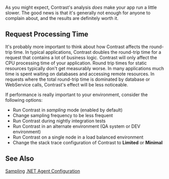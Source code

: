 <!--
title: "How Does The .NET Agent Affect App Performance?"
description: "Tips on improving application performance with the .NET agent"
tags: "troubleshoot configuration performance impact agent .Net"
-->

As you might expect, Contrast's analysis *does* make your app run a little slower. The good news is that it's generally not enough for anyone to complain about, and the results are definitely worth it.

## Request Processing Time

It's probably more important to think about how Contrast affects the round-trip time.  In typical applications,  Contrast doubles the round-trip time for a request that contains a lot of business logic.  Contrast will only affect the CPU processing time of your application.  Round trip times for static resources typically don't get measurably worse.  In many applications much time is spent waiting on databases and accessing remote resources. In requests where the total round-trip time is dominated by database or WebService calls, Contrast's effect will be less noticeable.

If performance is really important to your environment, consider the following options:

* Run Contrast in *sampling* mode (enabled by default)
* Change sampling frequency to be less frequent
* Run Contrast during nightly integration tests
* Run Contrast in an alternate environment (QA system or DEV environment)
* Run Contrast on a single node in a load balanced environment
* Change the stack trace configuration of Contrast to **Limited** or **Minimal**

## See Also

[Sampling](user_tsfaq.html#sample)
[.NET Agent Configuration](user_netconfig.html#config)


